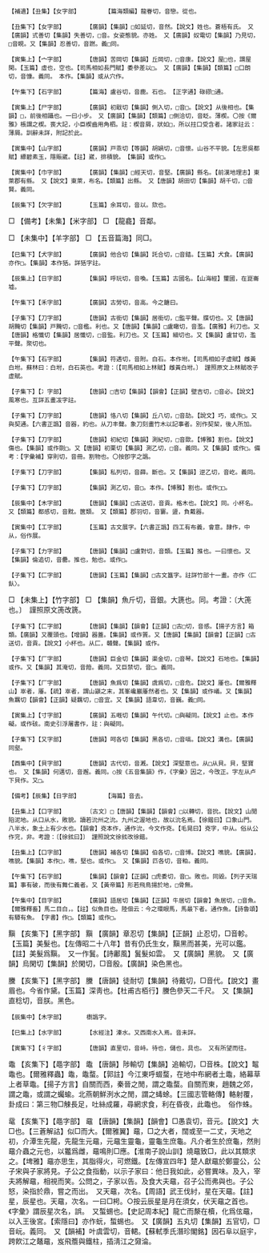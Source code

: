 <!-- { "loadSidebar": true } -->
	【補遺】【丑集】【女字部】		【篇海類編】龍眷切，音戀。從也。

	【丑集下】【女字部】		【廣韻】【集韻】□如延切，音然。【說文】姓也。蒼梧有氏。　又【廣韻】式善切【集韻】失善切，□音。女姿態貌。亦姓。　又【廣韻】奴電切【集韻】乃見切，□音睍。又【集韻】忍善切，音蹨。義□同。

	【寅集上】【宀字部】		【唐韻】苦岡切【集韻】丘岡切，□音康。【說文】屋□也，謂屋閑。【玉篇】虛也，空也。【司馬相如長門賦】委參差以□。　又【廣韻】【集韻】【類篇】□口朗切，音慷。義同。　本作。【集韻】或从穴作。

	【午集下】【石字部】		【篇海】盧谷切，音鹿。石也。　【正字通】碌磟□通。

	【寅集上】【尸字部】		【廣韻】初戢切【集韻】側入切，□音□。【說文】从後相也。【集韻】□，前後相躡也。一曰小步。　又【廣韻】【集韻】【類篇】□側洽切，音眨。薄楔。〇按《爾雅》棖謂之楔。喪大記，小臣楔齒用角柶。註：楔音屑，狀如□，所以拄口受含者。諸家註云：薄屑。訓辭未詳，附記於此。

	【寅集中】【山字部】		【廣韻】戸乖切【等韻】胡媧切，□音懷。山谷不平貌。【左思吳都賦】縹碧素玉，隱賑崴。【註】崴，排積貌。　【集韻】或作□。

	【寅集中】【巾字部】		【廣韻】【集韻】□經天切，音堅。【廣韻】縣名。【前漢地理志】東萊郡有縣。　又【說文】東萊，布名。【類篇】出縣。　又【唐韻】胡田切【集韻】胡千切，□音賢。義同。

	【辰集下】【欠字部】		【玉篇】余耳切，音以。欬也。

□	【備考】【未集】【米字部】	□	【龍龕】音鄰。

□	【未集中】【羊字部】	□	【五音篇海】同□。

	【巳集下】【犬字部】		【廣韻】他合切【集韻】託合切，□音錔。【玉篇】犬食。【廣韻】亦作□。【集韻】本作狧。詳狧字註。

	【辰集上】【日字部】		【集韻】呼玩切，音喚。【玉篇】古國名。【山海經】璽國，在崑崙墟。

	【午集下】【禾字部】		【廣韻】古勞切，音高。今之餹曰。

	【子集下】【刀字部】		【唐韻】古銜切【集韻】居銜切，□監平聲。牒切也。又【唐韻】胡黤切【集韻】戸黤切，□音檻。利也。又【唐韻】【集韻】□盧瞰切，音濫。【廣雅】利刀也。又【唐韻】格懺切【集韻】居懺切，□音監。利刀也。又【玉篇】細切也。又【集韻】盧甘切，濫平聲。聚切也。

	【午集下】【石字部】		【集韻】符遇切，音附。白石。本作坿。【司馬相如子虚賦】雌黃白坿。蘇林曰：白坿，白石英也。考證：〔【司馬相如上林賦】雌黃白坿。〕　謹照原文上林賦改子虚賦。 

	【子集下】【冫字部】		【唐韻】□吉切【集韻】【韻會】【正韻】壁吉切，□音必。【說文】風寒也。互詳五畫冹字註。

	【子集下】【刀字部】		【唐韻】恪八切【集韻】丘八切，□音劼。【說文】巧，或作□。又與契通。【六書正譌】音器，約也。从刀丰聲。象刀刻畫竹木以記事者。別作契栔，後人所加。

	【子集下】【刀字部】		【唐韻】初紀切【集韻】測紀切，□音欼。【博雅】割也。【說文】傷也。【集韻】或作剟□。又【唐韻】初栗切【集韻】測乙切，□音。義同。又【集韻】或作□。備考：【字彙補】穿則切，音冊。割物也。〇按卽字之譌。

	【子集下】【刀字部】		【集韻】私列切，音薛。斷也。又【集韻】逆乙切，音屹。義同。

	【子集下】【刀字部】		【集韻】測乙切，音□。本作。【博雅】割也。或作□□。

	【辰集中】【木字部】		【唐韻】【集韻】□古送切，音貢。格木也。【說文】同。小杯名。　又【類篇】都感切，音黕。篋類。　又【類篇】郡羽切，音窶。盨，負戴器。

	【寅集中】【工字部】		【玉篇】古文展字。【六書正譌】四工有布義，會意。隷作，中从，俗作展。

	【子集下】【力字部】		【唐韻】【集韻】□盧對切，音類。【玉篇】推也。一曰懷也。又【集韻】倫追切，音罍。推也，勉也。或作□。

	【子集下】【匚字部】		【唐韻】【玉篇】【集韻】□古文簋字。註詳竹部十一畫。亦作〈匚飤〉。

□	【未集上】【竹字部】	□	【集韻】魚斤切，音銀。大篪也。同。考證：〔大箎也。〕　謹照原文箎改篪。 

	【子集下】【匚字部】		【唐韻】【集韻】【韻會】【正韻】□古□切，音感。【揚子方言】箱類。【廣韻】又覆頭也。【增韻】器蓋。【集韻】或作篢。又【唐韻】【集韻】【韻會】【正韻】□古送切，音貢。【說文】小杯也。从匚，贛聲。【集韻】或作。

	【子集下】【厂字部】		【唐韻】巨金切【集韻】渠金切，□音琴。【說文】石地也。【集韻】或作。又【集韻】其淹切，音箝。義同。又巨禁切，音□。義同。

	【子集下】【厂字部】		【唐韻】魚爲切【集韻】虞爲切，□音危。【說文】厜也。【爾雅釋山】崒者，厜。【疏】崒者，謂山巓之末，其峯巉巖厜然者也。又【集韻】或作嶬。又【集韻】魚羈切【韻會】【正韻】疑羈切，□音宜。又【集韻】語韋切，音巍。義□同。

	【寅集上】【寸字部】		【廣韻】五嘅切【集韻】午代切。□與礙同。【說文】止也。本作礙。或作硋。南史引浮屠書作，註：與礙同。

	【子集下】【又字部】		【唐韻】呵各切【集韻】黑各切，□音嗃。【說文】溝也。【廣韻】同壑。

	【酉集中】【貝字部】		【唐韻】古代切，音漑。【說文】深堅意也。从□从貝。貝，堅寶也。　又【集韻】何邁切，音邂。義同。○按《五音集韻》作，《字彙》因之，今攺正。字左从卢下貝作。又□。

	【備考】【辰集】【日字部】		【海篇】音去。

	【丑集上】【口字部】		〔古文〕□【唐韻】【集韻】【韻會】□以轉切，音抁。【說文】山閒陷泥地。从口从水，敗貌。讀若沇州之沇。九州之渥地也，故以沇名焉。【徐鍇曰】口象山門。八半水，象土上有少水也。【韻會】兗本作，通作沇，今文作兗。【毛晃曰】兗字，中从。俗从公作兖，非。考證：〔【徐鉉曰】〕　謹照說文徐鉉改徐鍇。 

	【丑集上】【口字部】		【唐韻】補各切【集韻】伯各切，□音博。【說文】噍貌。【廣韻】，噍貌。【集韻】本作□，噍，堅也。或作□。　又【集韻】匹各切，音粕。義同。

	【午集下】【石字部】		【集韻】【韻會】【正韻】□虎委切，音□。敗也。同毀。【列子天瑞篇】事有破，而後有舞仁義者。又【黃帝篇】形若飛鳥揚於地，□骨無。

	【午集中】【目字部】		【廣韻】語居切【集韻】【正韻】牛居切【韻會】魚居切，□音魚。【爾雅釋畜】馬二目白，。【註】似魚目也。陸佃云：今之環眼馬，馬最下者。通作魚。【詩魯頌】有驔有魚。　【字書】作□。【類篇】或作□。

黰	【亥集下】【黑字部】	黰	【廣韻】章忍切【集韻】【正韻】止忍切，□音軫。【玉篇】美髮也。【左傳昭二十八年】昔有仍氏生女，黰黑而甚美，光可以鑑。【註】美髮爲黰。　又一作鬒。【詩鄘風】鬒髮如雲。　又【廣韻】黑貌。　又【廣韻】烏閑切【集韻】於閑切，□音殷。【廣韻】染色黑也。

黱	【亥集下】【黑字部】	黱	【唐韻】徒耐切【集韻】待戴切，□音代。【說文】畫眉也。今省作黛。【玉篇】深靑也。【杜甫古栢行】黱色參天二千尺。　又【集韻】直稔切，音朕。黑色。

	【辰集中】【木字部】		檦譌字。

	【巳集上】【水字部】		【水經注】溱水。又西南水入焉。音未詳。

	【寅集下】【彳字部】		【唐韻】直里切，音峙。待也，儲也，具也。　又有所望而往。

鼄	【亥集下】【黽字部】	鼄	【唐韻】陟輸切【集韻】追輸切，□音株。【說文】鼅鼄也。【爾雅釋蟲】鼄，鼄蝥。【郭註】今江東呼蝃蝥，在地中布網者土鼄，絡幕草上者草鼄。【揚子方言】自關而西，秦晉之閒，謂之鼄蝥。自關而東，趙魏之郊，謂之鼄，或謂之蠾蝓。北燕朝鮮洌水之閒，謂之蝳蜍。【三國志管輅傳】輅射覆，卦成曰：第三物□觫長足，吐絲成羅，尋網求食，利在昏夜，此鼄也。　俗作蛛。

鼋	【亥集下】【黽字部】	黿	【唐韻】【集韻】【韻會】□愚袁切，音元。【說文】大□也。【三蒼解詁】似□而大。【爾雅翼】黿，□之大者，闊或至一二丈，天地之初，介潭生先龍，先龍生元黿，元黿生靈龜，靈龜生庶龜。凡介者生於庶龜，然則黿介蟲之元也，以龞爲雌，黿鳴則□應。【淮南子說山訓】燒黿致□，此以其類求之。【埤雅】黿亦思生，其脂得火，可燃鐵。【左傳宣四年】楚人獻黿於鄭靈公，公子宋與子家將見。子公之食指動，以示子家曰：他日我如此，必嘗異味。及入，宰夫將解黿，相視而笑。公問之，子家以告。及食大夫黿，召子公而弗與也。子公怒，染指於鼎，嘗之而出。　又天黿，次名。【周語】武王伐紂，星在天黿。【註】星，辰星也。天黿，次名。一曰□枵。○按云辰星是月在須女，伏天黿之首也。《字彙》謂辰星次名，誤。　又蜤蜴也。【史記周本紀】龍亡而漦在櫝，化爲伭黿，以入王後宮。【索隱曰】亦作蚖，蜤蜴也。　又【廣韻】五丸切【集韻】五官切，□音岏。義同。　又【韻補】叶虞雲切，音輑。【蘇軾季氏潛珍閣銘】因石阜以庭宇，跨飮江之鼇黿，岌飛簷與鐵柱，插淸江之奫淪。

